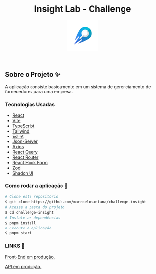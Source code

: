   <h1 style="text-align: center; font-weight: bold;">Insight Lab - Challenge</h1>
  
  <div style="display: flex; align-items: center; justify-content: center">
    <img src="./public/insight-logo.png" height="100"  >
  </div>

<br>
<br>

## Sobre o Projeto ✨

A aplicação consiste basicamente em um sistema de gerenciamento de fornecedores para uma empresa.

### Tecnologias Usadas

- [React](https://reactnative.dev/)
- [Vite](https://expo.dev/)
- [TypeScript](https://www.typescriptlang.org/)
- [Tailwind](https://tailwindcss.com/)
- [Eslint](https://eslint.org/)
- [Json-Server](https://github.com/typicode/json-server)
- [Axios](https://axios-http.com/ptbr/docs/intro)
- [React Query](https://tanstack.com/query/latest/docs/framework/react/overview)
- [React Router](https://reactrouter.com/en/main)
- [React Hook Form](https://react-hook-form.com/)
- [Zod](https://zod.dev/)
- [Shadcn UI](https://ui.shadcn.com/)

### Como rodar a aplicação 🚀

```bash
# Clone este repositório
$ git clone https://github.com/marrcelosantana/challenge-insight
# Acesse a pasta do projeto
$ cd challenge-insight
# Instale as dependências
$ pnpm install
# Execute a aplicação
$ pnpm start

```

### LINKS 🔗

[Front-End em produção.](https://challenge-insight.vercel.app/)

[API em produção.](https://challenge-insight-api-3ed6399e7cfd.herokuapp.com/)






